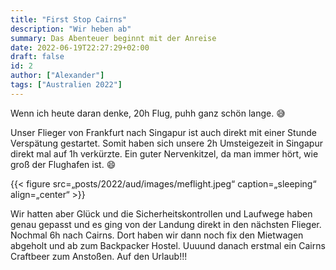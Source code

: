 ```yaml
---
title: "First Stop Cairns"
description: "Wir heben ab"
summary: Das Abenteuer beginnt mit der Anreise
date: 2022-06-19T22:27:29+02:00
draft: false
id: 2
author: ["Alexander"]
tags: ["Australien 2022"]
---
```


Wenn ich heute daran denke, 20h Flug, puhh ganz schön lange. :sweat_smile:

Unser Flieger von Frankfurt nach Singapur ist auch direkt mit einer Stunde Verspätung gestartet. Somit haben sich unsere 2h Umsteigezeit in Singapur direkt mal auf 1h verkürzte. Ein guter Nervenkitzel, da man immer hört, wie groß der Flughafen ist. :smile:

{{< figure src=„posts/2022/aud/images/meflight.jpeg“ caption=„sleeping“ align=„center“ >}}

Wir hatten aber Glück und die Sicherheitskontrollen und Laufwege haben genau gepasst und es ging von der Landung direkt in den nächsten Flieger. 
Nochmal 6h nach Cairns. Dort haben wir dann noch fix den Mietwagen abgeholt und ab zum Backpacker Hostel. Uuuund danach erstmal ein Cairns Craftbeer zum Anstoßen. 
Auf den Urlaub!!! 



